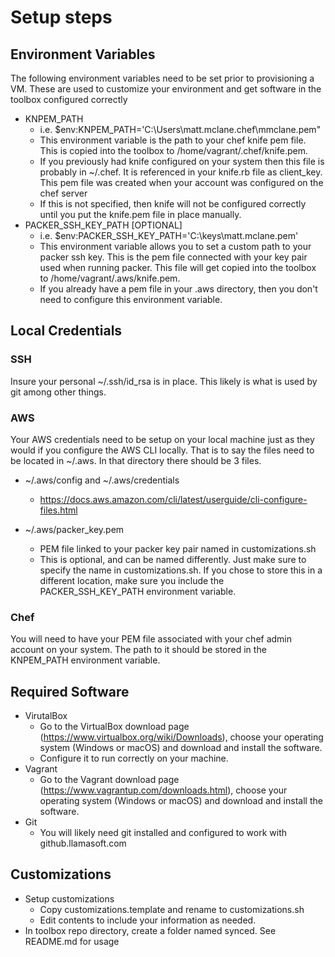 # Setup steps

## Environment Variables

The following environment variables need to be set prior to provisioning a VM.  These are used to customize your environment and get software in the toolbox configured correctly

* KNPEM_PATH
  * i.e. $env:KNPEM_PATH='C:\Users\matt.mclane\.chef\mmclane.pem"
  * This environment variable is the path to your chef knife pem file.  This is copied into the toolbox to /home/vagrant/.chef/knife.pem.
  * If you previously had knife configured on your system then this file is probably in ~/.chef.  It is referenced in your knife.rb file as client_key.  This pem file was created when your account was configured on the chef server
  * If this is not specified, then knife will not be configured correctly until you put the knife.pem file in place manually.
* PACKER_SSH_KEY_PATH [OPTIONAL]
  * i.e. $env:PACKER_SSH_KEY_PATH='C:\keys\matt.mclane.pem'
  * This environment variable allows you to set a custom path to your packer ssh key.  This is the pem file connected with your key pair used when running packer.  This file will get copied into the toolbox to /home/vagrant/.aws/knife.pem.
  * If you already have a pem file in your .aws directory, then you don't need to configure this environment variable.

## Local Credentials

### SSH

Insure your personal ~/.ssh/id_rsa is in place.  This likely is what is used by git among other things.

### AWS

Your AWS credentials need to be setup on your local machine just as they would if you configure the AWS CLI locally.  That is to say the files need to be located in ~/.aws.  In that directory there should be 3 files.

* ~/.aws/config and ~/.aws/credentials
  * <https://docs.aws.amazon.com/cli/latest/userguide/cli-configure-files.html>

* ~/.aws/packer_key.pem
  * PEM file linked to your packer key pair named in customizations.sh
  * This is optional, and can be named differently.  Just make sure to specify the name in customizations.sh.  If you chose to store this in a different location, make sure you include the PACKER_SSH_KEY_PATH environment variable.

### Chef

You will need to have your PEM file associated with your chef admin account on your system.  The path to it should be stored in the KNPEM_PATH environment variable.

## Required Software

* VirutalBox
  * Go to the VirtualBox download page (<https://www.virtualbox.org/wiki/Downloads>), choose your operating system (Windows or macOS) and download and install the software.
  * Configure it to run correctly on your machine.
* Vagrant
  * Go to the Vagrant download page (<https://www.vagrantup.com/downloads.html>), choose your operating system (Windows or macOS) and download and install the software.
* Git
  * You will likely need git installed and configured to work with github.llamasoft.com

## Customizations

* Setup customizations
  * Copy customizations.template and rename to customizations.sh
  * Edit contents to include your information as needed.
* In toolbox repo directory, create a folder named synced.  See README.md for usage